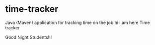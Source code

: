 # time-tracker
Java (Maven) application for tracking time on the job
hi i am here
Time tracker

Good Night Students!!!
